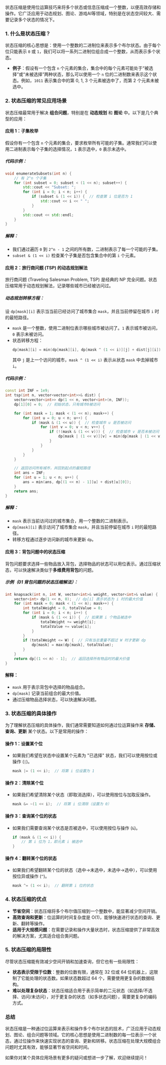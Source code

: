 状态压缩是使用位运算技巧来将多个状态或信息压缩成一个整数，以便高效存储和操作。它广泛应用于动态规划、图论、游戏AI等领域，特别是在状态空间较大、需要记录多个状态的情况下。

### 1. **什么是状态压缩？**
状态压缩的核心思想是：使用一个整数的二进制位来表示多个布尔状态。由于每个位只能表示 `0` 或 `1`，我们可以将一系列二进制位组合成一个整数，从而表示多个状态。

- **例子**：假设有一个包含 `n` 个元素的集合，集合中的每个元素可能处于“被选择”或“未被选择”两种状态，那么可以使用一个 `n` 位的二进制数来表示这个状态。例如，`1011` 表示集合中的第 0, 1, 3 个元素被选中了，而第 2 个元素未被选中。

### 2. **状态压缩的常见应用场景**
状态压缩最常用于解决 **组合问题**，特别是在 **动态规划** 和 **图论** 中。以下是几个典型的应用：

#### 应用 1：子集枚举
假设你有一个包含 `n` 个元素的集合，要求枚举所有可能的子集。通常我们可以使用二进制表示每个子集的选择情况，`1` 表示选中，`0` 表示未选中。

##### 代码示例：
```cpp
void enumerateSubsets(int n) {
    // 有 2^n 个子集
    for (int subset = 0; subset < (1 << n); subset++) {
        std::cout << "Subset: ";
        for (int i = 0; i < n; i++) {
            if (subset & (1 << i)) {  // 检查第 i 位是否为 1
                std::cout << i << " ";
            }
        }
        std::cout << std::endl;
    }
}
```

##### 解释：
- 我们通过遍历 `0` 到 `2^n - 1` 之间的所有数，二进制表示了每一个可能的子集。
- `subset & (1 << i)` 检查某个子集是否包含集合中的第 `i` 个元素。
  
#### 应用 2：旅行商问题 (TSP) 的动态规划解法
旅行商问题 (Traveling Salesman Problem, TSP) 是经典的 NP 完全问题。状态压缩常用于动态规划解法，记录哪些城市已经被访问过。

##### 动态规划转移方程：
设 `dp[mask][i]` 表示当当前已经访问了城市集合 `mask`，并且当前停留在城市 `i` 时的最短路径。

- `mask` 是一个整数，使用二进制位表示哪些城市被访问了。`1` 表示城市被访问，`0` 表示未被访问。
- 状态转移方程：
  ```cpp
  dp[mask][i] = min(dp[mask][i], dp[mask ^ (1 << i)][j] + dist[j][i])
  ```
  其中 `j` 是上一个访问的城市，`mask ^ (1 << i)` 表示从状态 `mask` 中去掉城市 `i`。

##### 代码示例：
```cpp
const int INF = 1e9;
int tsp(int n, vector<vector<int>>& dist) {
    vector<vector<int>> dp(1 << n, vector<int>(n, INF));
    dp[1][0] = 0;  // 初始状态，只有城市0被访问

    for (int mask = 1; mask < (1 << n); mask++) {
        for (int u = 0; u < n; u++) {
            if (mask & (1 << u)) {  // 检查城市 u 是否被访问
                for (int v = 0; v < n; v++) {
                    if (!(mask & (1 << v))) {  // 检查城市 v 是否未被访问
                        dp[mask | (1 << v)][v] = min(dp[mask | (1 << v)][v], dp[mask][u] + dist[u][v]);
                    }
                }
            }
        }
    }

    // 返回访问所有城市，并回到起点的最短路径
    int ans = INF;
    for (int u = 1; u < n; u++) {
        ans = min(ans, dp[(1 << n) - 1][u] + dist[u][0]);
    }
    return ans;
}
```

##### 解释：
- `mask` 表示当前访问过的城市集合，用一个整数的二进制表示。
- `dp[mask][i]` 表示访问了城市集合 `mask`，并且当前停留在城市 `i` 时的最短路径。
- 转移方程通过逐步访问新的城市来更新 `dp`。

#### 应用 3：背包问题中的状态压缩
背包问题要求选择一些物品放入背包，选择物品的状态可以用位表示。通过压缩状态，可以快速解决类似于**多维费用背包**的问题。

##### 示例（01 背包问题的状态压缩解法）：
```cpp
int knapsack(int n, int W, vector<int>& weight, vector<int>& value) {
    vector<int> dp(1 << n, 0);  // dp[i] 表示状态为 i 时的最大价值
    for (int mask = 0; mask < (1 << n); mask++) {
        int totalWeight = 0, totalValue = 0;
        for (int i = 0; i < n; i++) {
            if (mask & (1 << i)) {  // 如果第 i 个物品被选中
                totalWeight += weight[i];
                totalValue += value[i];
            }
        }
        if (totalWeight <= W) {  // 只有当总重量不超过 W 时才更新 dp
            dp[mask] = max(dp[mask], totalValue);
        }
    }
    return dp[(1 << n) - 1];  // 返回选择所有物品时的最大价值
}
```

#### 解释：
- `mask` 用于表示背包中选择的物品组合。
- `dp[mask]` 记录当前组合的最大价值。
- 通过压缩物品选择状态，可以快速解决问题。

### 3. **状态压缩的具体操作**

为了理解状态压缩的具体操作，我们通常需要知道如何通过位运算操作来 **存储、查询、更新** 某个状态。以下是常用的操作：

#### 操作 1：设置某个位
- 如果我们希望在状态中设置某个元素为 "已选择" 状态，我们可以使用按位或操作 (`|`)。
  
  ```cpp
  mask |= (1 << i);  // 将第 i 位设置为 1
  ```
  
#### 操作 2：清除某个位
- 如果我们希望清除某个状态（即取消选择），可以使用按位与加取反操作。
  
  ```cpp
  mask &= ~(1 << i);  // 将第 i 位清除（设置为 0）
  ```
  
#### 操作 3：查询某个位的状态
- 如果我们需要查询某个状态是否被选中，可以使用按位与操作 (`&`)。

  ```cpp
  if (mask & (1 << i)) {
      // 第 i 位为 1，即元素 i 被选中
  }
  ```

#### 操作 4：翻转某个位的状态
- 如果我们希望翻转某个位的状态（选中->未选中，未选中->选中），可以使用按位异或操作 (`^`)。

  ```cpp
  mask ^= (1 << i);  // 翻转第 i 位的状态
  ```

### 4. **状态压缩的优点**
- **节省空间**：状态压缩将多个布尔值压缩到一个整数中，能显著减少空间开销。
- **高效查询和更新**：位运算的时间复杂度是 O(1)，能够快速进行状态的查询、更新、翻转等操作。
- **适用于大规模问题**：在需要记录和操作大量状态时，状态压缩提供了非常高效的解决方案，尤其适合组合类问题。

### 5. **状态压缩的局限性**
尽管状态压缩能有效减少空间开销和加速查询，但它也有一些局限性：
- **状态表示受限于位数**：整数的位数有限，通常在 32 位或 64 位机器上，这限制了它能处理的状态数。如果状态数超过 64 个，需要使用更复杂的数据结构。
- **难以处理复杂状态**：状态压缩适合用于表示简单的二元状态（如选择/不选择、访问/未访问），对于更复杂的状态（如多状态问题），需要更复杂的编码方式。

### 总结
状态压缩是一种通过位运算来表示和操作多个布尔状态的技术，广泛应用于动态规划、图论、组合问题等领域。它的核心思想是使用二进制数的每一位表示一个状态，通过位操作来快速实现状态的查询、更新和转移。状态压缩在处理大规模组合问题时尤其有效，能够显著节省空间和时间。

如果你对某个具体应用场景有更多的疑问或想进一步了解，欢迎继续提问！


